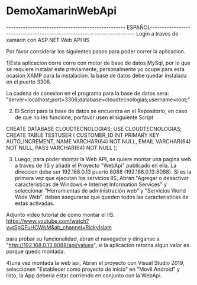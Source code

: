 # DemoXamarinWebApi

-------------------------------------------------- ESPAÑOL-----------------------------------------------------------------------
Login a traves de xamarin con ASP.NET Web API IIS

Por favor considerar los siguientes pasos para poder correr la aplicacion.

1)Esta aplicacion corre corre con motor de base de datos MySql, por lo que se requiere instalar este previamente, personalmente
yo ocupe para esta ocasion XAMP para la instalacion. la base de datos debe quedar instalada en el puerto 3306.

La cadena de conexion en el programa para la base de datos sera: "server=localhost;port=3306;database=cloudtecnologias;username=root;"

2) El Script para la base de datos se encuentra en el Repositorio, en caso de que no les funcione, porfavor usen el siguiente Script

CREATE DATABASE CLOUDTECNOLOGIAS;
USE CLOUDTECNOLOGIAS;
CREATE TABLE TESTUSER
(
CUSTOMER_ID INT PRIMARY KEY AUTO_INCREMENT,
NAME VARCHAR(64) NOT NULL,
EMAIL VARCHAR(64) NOT NULL,
PASS VARCHAR(64) NOT NULL
);

3) Luego, para poder montar la Web API, se quiere montar una pagina web a traves de IIS y añadir el Proyecto "WebApi" publicado en ella. La direccion debe ser 192.168.0.13 puerto 8088
(192.168.0.13:8088). Si es la primera vez que ejecutan los servicios IIS, Abran "Agregar o desactivar caracteristicas de Windows-> Internet Information Services" y seleccionar "Herramientas de administración web" y "Servicios World Wide Web". deben asegurarse que queden todos las
caracteristicas de estas activadas.

Adjunto video tutorial de como montar el IIS: https://www.youtube.com/watch?v=tSpQFuHCWbM&ab_channel=RickyIslam

para probar su funcionalidad, abran el navegador y diriganse a "http://192.168.0.13:8088/api/values", si la aplicacion retorna algun valor es porque quedo montada.

4)una vez montada la web api, Abran el proyecto con Visual Studio 2019, seleccionen "Establecer como proyecto de inicio" en "Movil.Android" y listo, la App deberia estar corriendo en conjunto con la WebApi.



